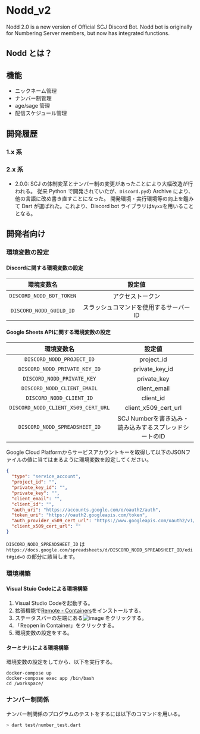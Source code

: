 # Nodd_v2

Nodd 2.0 is a new version of Official SCJ Discord Bot. Nodd bot is originally for Numbering Server members, but now has integrated functions.

## Nodd とは？

<!-- Skytomoさん加筆よろ -->

## 機能

- ニックネーム管理
- ナンバー制管理
- age/sage 管理
- 配信スケジュール管理

## 開発履歴

### 1.x 系

<!-- Skytomoさん加筆よろ -->

### 2.x 系

- 2.0.0: SCJ の体制変革とナンバー制の変更があったことにより大幅改造が行われる。
  従来 Python で開発されていたが、`Discord.py`の Archive により、他の言語に改め書き直すことになった。
  開発環境・実行環境等の向上を鑑みて Dart が選ばれた。これより、Discord bot ライブラリは`Nyxx`を用いることとなる。

## 開発者向け

### 環境変数の設定

#### Discordに関する環境変数の設定

|環境変数名|設定値|
|:-:|:-:|
|`DISCORD_NODD_BOT_TOKEN`|アクセストークン|
|`DISCORD_NODD_GUILD_ID`|スラッシュコマンドを使用するサーバーID|

#### Google Sheets APIに関する環境変数の設定

|環境変数名|設定値|
|:-:|:-:|
|`DISCORD_NODD_PROJECT_ID`|project_id|
|`DISCORD_NODD_PRIVATE_KEY_ID`|private_key_id|
|`DISCORD_NODD_PRIVATE_KEY`|private_key|
|`DISCORD_NODD_CLIENT_EMAIL`|client_email|
|`DISCORD_NODD_CLIENT_ID`|client_id|
|`DISCORD_NODD_CLIENT_X509_CERT_URL`|client_x509_cert_url|
|`DISCORD_NODD_SPREADSHEET_ID`|SCJ Numberを書き込み・読み込みするスプレッドシートのID|

Google Cloud Platformからサービスアカウントキーを取得して以下のJSONファイルの値に当てはまるように環境変数を設定してください。

```json
{
  "type": "service_account",
  "project_id": "",
  "private_key_id": "",
  "private_key": "",
  "client_email": "",
  "client_id": "",
  "auth_uri": "https://accounts.google.com/o/oauth2/auth",
  "token_uri": "https://oauth2.googleapis.com/token",
  "auth_provider_x509_cert_url": "https://www.googleapis.com/oauth2/v1/certs",
  "client_x509_cert_url": ""
}
```

`DISCORD_NODD_SPREADSHEET_ID`
は
`https://docs.google.com/spreadsheets/d/DISCORD_NODD_SPREADSHEET_ID/edit#gid=0`
の部分に該当します。

### 環境構築

#### Visual Stuio Codeによる環境構築

1. Visual Studio Codeを起動する。
2. 拡張機能で[Remote - Containers](https://marketplace.visualstudio.com/items?itemName=ms-vscode-remote.remote-containers)をインストールする。
3. ステータスバーの左端にある![image](https://user-images.githubusercontent.com/18415838/137567497-f16c9ef4-ed2c-4f8e-bde4-d3d5f452787e.png)
をクリックする。
4. 「Reopen in Container」をクリックする。
5. 環境変数の設定をする。

#### ターミナルによる環境構築

環境変数の設定をしてから、以下を実行する。

```shell
docker-compose up
docker-compose exec app /bin/bash
cd /workspace/
```

### ナンバー制関係

ナンバー制関係のプログラムのテストをするには以下のコマンドを用いる。

```sh
> dart test/number_test.dart
```
